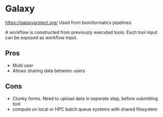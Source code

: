 # Galaxy

https://galaxyproject.org/
Used from bioinformatics pipelines.

A workflow is constructed from previously executed tools. Each tool input can be exposed as workflow input.

## Pros

* Multi user
* Allows sharing data between users

## Cons

* Clunky forms. Need to upload data in seperate step, before submitting tool
* compute on local or HPC batch queue systems with shared filesystem

